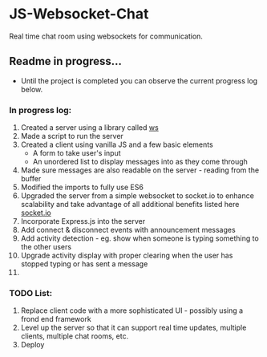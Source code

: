 # JS-Websocket-Chat
Real time chat room using websockets for communication.

## Readme in progress...
- Until the project is completed you can observe the current progress log below.


### In progress log:
1. Created a server using a library called [ws](https://www.npmjs.com/package/ws)
2. Made a script to run the server
3. Created a client using vanilla JS and a few basic elements
    - A form to take user's input
    - An unordered list to display messages into as they come through
4. Made sure messages are also readable on the server - reading from the buffer
5. Modified the imports to fully use ES6
6. Upgraded the server from a simple websocket to socket.io to enhance scalability and take advantage of all additional benefits listed here [socket.io](https://www.npmjs.com/package/socket.io)
7. Incorporate Express.js into the server
8. Add connect & disconnect events with announcement messages
9. Add activity detection - eg. show when someone is typing something to the other users
10. Upgrade activity display with proper clearing when the user has stopped typing or has sent a message
11. 


### TODO List: 
1. Replace client code with a more sophisticated UI - possibly using a frond end framework
2. Level up the server so that it can support real time updates, multiple clients, multiple chat rooms, etc.
3. Deploy 
